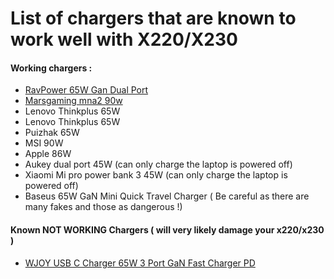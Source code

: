 <h1> List of chargers that are known to work well with X220/X230</h1>

<h4> Working chargers : </h4>
<ul>
  <li> <a href="https://www.amazon.com/gp/product/B083BQ9TKB/ref=ppx_yo_dt_b_asin_title_o05_s01?ie=UTF8&psc=1">RavPower 65W Gan Dual Port</a></li>
  <li> <a href="https://multifactories.com/en/pc-chargers/192867-laptop-charger-mars-gaming-mna2-90w-4710562756005.html">Marsgaming mna2 90w</a></li>
  <li> Lenovo Thinkplus 65W	</li>
  <li> Lenovo Thinkplus 65W	</li>
  <li> Puizhak 65W	</li>
  <li> MSI 90W	</li>
  <li> Apple 86W	</li>
  <li> Aukey	dual port 45W	(can only charge the laptop is powered off)</li>
  <li> Xiaomi	Mi pro power bank 3	45W (can only charge the laptop is powered off)</li>
  <li> Baseus	65W GaN Mini Quick Travel Charger	( Be careful as there are many fakes and those as dangerous !)</li>
  
 </ul>
  
<h4> Known NOT WORKING Chargers ( will very likely damage your x220/x230 ) </h4>
<ul>
  <li> <a href="https://www.amazon.co.uk/gp/product/B08FX1N2ZH/">WJOY USB C Charger 65W 3 Port GaN Fast Charger PD</a></li>
</ul>



